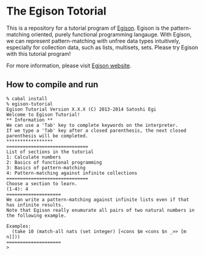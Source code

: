 # The Egison Totorial

This is a repository for a tutorial program of [Egison](https://github.com/egisatoshi/egison).
Egison is the pattern-matching oriented, purely functional programming langauge.
With Egison, we can represent pattern-matching with unfree data types intuitively, especially for collection data, such as lists, multisets, sets.
Please try Egison with this tutorial program!

For more information, please visit [Egison website](http://www.egison.org).

## How to compile and run

```
% cabal install
% egison-tutorial
Egison Tutorial Version X.X.X (C) 2013-2014 Satoshi Egi
Welcome to Egison Tutorial!
** Information **
We can use a 'Tab' key to complete keywords on the interpreter.
If we type a 'Tab' key after a closed parenthesis, the next closed parenthesis will be completed.
*****************
==============================
List of sections in the tutorial
1: Calculate numbers
2: Basics of functional programming
3: Basics of pattern-matching
4: Pattern-matching against infinite collections
==============================
Choose a section to learn.
(1-4): 4
====================
We can write a pattern-matching against infinite lists even if that has infinite results.
Note that Egison really enumurate all pairs of two natural numbers in the following example.

Examples:
  (take 10 (match-all nats (set integer) [<cons $m <cons $n _>> [m n]]))
====================
>
```
